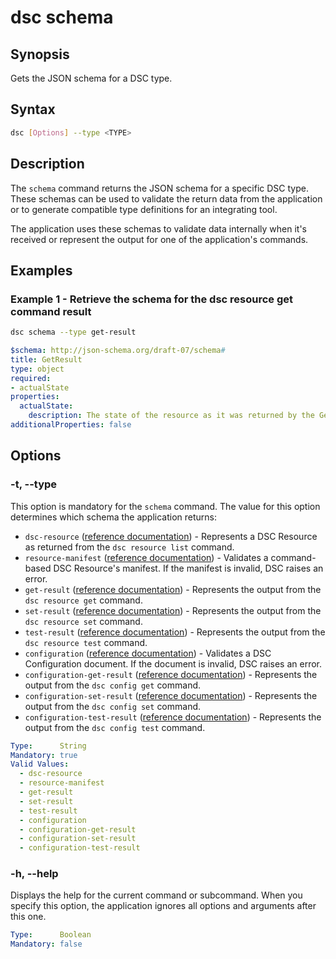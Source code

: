 # dsc schema

## Synopsis

Gets the JSON schema for a DSC type.

## Syntax

```sh
dsc [Options] --type <TYPE>
```

## Description

The `schema` command returns the JSON schema for a specific DSC type. These schemas can be used to
validate the return data from the application or to generate compatible type definitions for an
integrating tool.

The application uses these schemas to validate data internally when it's received or represent the
output for one of the application's commands.

## Examples

### Example 1 - Retrieve the schema for the dsc resource get command result

```sh
dsc schema --type get-result
```

```yaml
$schema: http://json-schema.org/draft-07/schema#
title: GetResult
type: object
required:
- actualState
properties:
  actualState:
    description: The state of the resource as it was returned by the Get method.
additionalProperties: false
```

## Options

### -t, --type

This option is mandatory for the `schema` command. The value for this option determines which
schema the application returns:

- `dsc-resource` ([reference documentation][01]) - Represents a DSC Resource as returned from the
  `dsc resource list` command.
- `resource-manifest` ([reference documentation][02]) - Validates a command-based DSC Resource's
  manifest. If the manifest is invalid, DSC raises an error.
- `get-result` ([reference documentation][03]) - Represents the output from the `dsc resource get`
  command.
- `set-result` ([reference documentation][04]) - Represents the output from the `dsc resource set`
  command.
- `test-result` ([reference documentation][05]) - Represents the output from the
  `dsc resource test` command.
- `configuration` ([reference documentation][06]) - Validates a DSC Configuration document. If the
  document is invalid, DSC raises an error.
- `configuration-get-result` ([reference documentation][07]) - Represents the output from the
  `dsc config get` command.
- `configuration-set-result` ([reference documentation][08]) - Represents the output from the
  `dsc config set` command.
- `configuration-test-result` ([reference documentation][09]) - Represents the output from the
  `dsc config test` command.

```yaml
Type:      String
Mandatory: true
Valid Values:
  - dsc-resource
  - resource-manifest
  - get-result
  - set-result
  - test-result
  - configuration
  - configuration-get-result
  - configuration-set-result
  - configuration-test-result
```

### -h, --help

Displays the help for the current command or subcommand. When you specify this option, the
application ignores all options and arguments after this one.

```yaml
Type:      Boolean
Mandatory: false
```

[01]: ../schemas/outputs/resource/list.md
[02]: ../schemas/resource/manifest.md
[03]: ../schemas/outputs/resource/get.md
[04]: ../schemas/outputs/resource/set.md
[05]: ../schemas/outputs/resource/test.md
[06]: ../schemas/configuration/document.md
[07]: ../schemas/outputs/config/get.md
[08]: ../schemas/outputs/config/set.md
[09]: ../schemas/outputs/config/test.md
